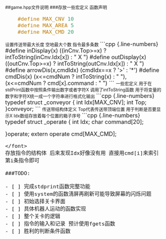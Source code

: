 ##game.hpp文件说明
###存放一些宏定义 函数声明
<font size=4>
```cpp {.line-numbers}
    #define MAX_CNV 10
    #define MAX_AREA 5
    #define MAX_CMD 20
```
</font>
设置传送带最大长度
空地最大个数
指令最多条数



<font size=4>
```cpp {.line-numbers}
#define inDisplay(x) ((inCnv.Top>=x) ? intToString(inCnv.Idx[x]) : " X ")      
#define outDisplay(x) ((outCnv.Top>=x) ? intToString(outCnv.Idx[x]) : " X ")
#define arrowDis(x,cmdIdx) (cmdIdx==x ? '>' : '*')								
#define cmdDis(x) (x<=cmdNum ? intToString(x) : "   "),(x<=cmdNum ? cmd[x].command : " ") 
```
</font>
一些宏定义 用于在stdPrint函数中按照条件输出数字或者字符X
调用了intToString函数 用于将变量的数字和字符X统一成一个字符串进行格式化输出

<font size=4>
```cpp {.line-numbers}
typedef struct _conveyor
{
	int Idx[MAX_CNV];
	int Top;
}conveyor;
```
</font>
传送带结构体定义 Top代表传送带顶端位置 用于判断是否要显示X
Idx数组存放着每个位置的箱子序号

<font size=4>
```cpp {.line-numbers}
typedef struct _operate
{
	int Idx;
	char command[20];

}operate;
extern operate cmd[MAX_CMD];
```
</font>
存放指令的结构体 后来发现Idx好像没有用 直接用cmd[i]来索引第i条指令即可

###TODO:

- [ ] 完成stdprint函数完整功能
- [ ] 使用system的函数清屏再刷新可能导致屏幕的闪烁问题
- [ ] 初始选择关卡界面
- [ ] 具体机器人运动的函数实现
- [ ] 整个关卡的逻辑
- [ ] 指令的输入和记录 预计使用fgets函数
- [ ] 胜利的判断条件函数